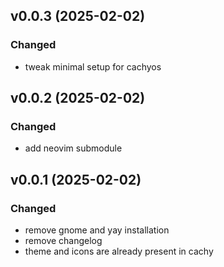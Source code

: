 ## v0.0.3 (2025-02-02)

### Changed

- tweak minimal setup for cachyos

## v0.0.2 (2025-02-02)

### Changed

- add neovim submodule

## v0.0.1 (2025-02-02)

### Changed

- remove gnome and yay installation
- remove changelog
- theme and icons are already present in cachy
